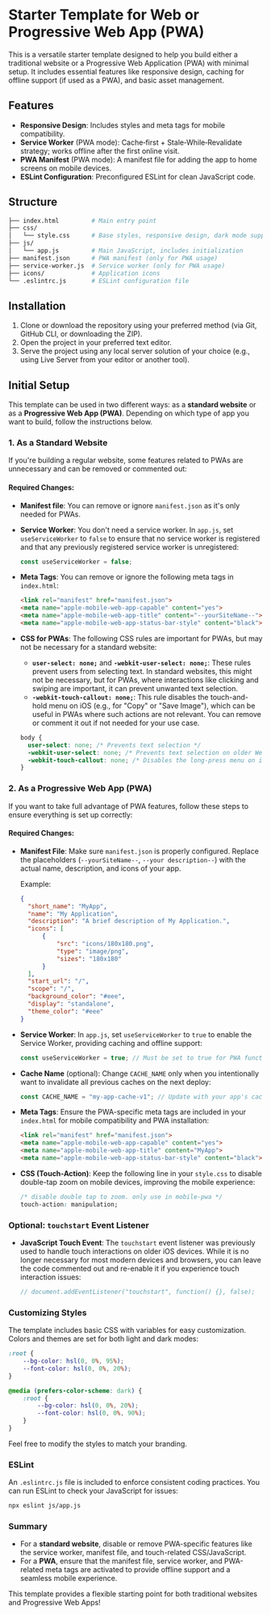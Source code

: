 # Starter Template for Web or Progressive Web App (PWA)

This is a versatile starter template designed to help you build either a traditional website or a
Progressive Web Application (PWA) with minimal setup. It includes essential features like responsive
design, caching for offline support (if used as a PWA), and basic asset management.

## Features

- **Responsive Design**: Includes styles and meta tags for mobile compatibility.
- **Service Worker** (PWA mode): Cache‑first + Stale‑While‑Revalidate strategy; works offline after
  the first online visit.
- **PWA Manifest** (PWA mode): A manifest file for adding the app to home screens on mobile devices.
- **ESLint Configuration**: Preconfigured ESLint for clean JavaScript code.

## Structure

```bash
├── index.html         # Main entry point
├── css/
│   └── style.css      # Base styles, responsive design, dark mode support
├── js/
│   └── app.js         # Main JavaScript, includes initialization
├── manifest.json      # PWA manifest (only for PWA usage)
├── service-worker.js  # Service worker (only for PWA usage)
├── icons/             # Application icons
└── .eslintrc.js       # ESLint configuration file
```

## Installation

1. Clone or download the repository using your preferred method (via Git, GitHub CLI, or downloading
   the ZIP).
2. Open the project in your preferred text editor.
3. Serve the project using any local server solution of your choice (e.g., using Live Server from
   your editor or another tool).

## Initial Setup

This template can be used in two different ways: as a **standard website** or as a **Progressive Web
App (PWA)**. Depending on which type of app you want to build, follow the instructions below.

### 1. As a Standard Website

If you're building a regular website, some features related to PWAs are unnecessary and can be
removed or commented out:

#### Required Changes:

- **Manifest file**: You can remove or ignore `manifest.json` as it's only needed for PWAs.

- **Service Worker**: You don't need a service worker. In `app.js`, set `useServiceWorker` to
  `false` to ensure that no service worker is registered and that any previously registered service
  worker is unregistered:

  ```javascript
  const useServiceWorker = false;
  ```

- **Meta Tags**: You can remove or ignore the following meta tags in `index.html`:

  ```html
  <link rel="manifest" href="manifest.json">
  <meta name="apple-mobile-web-app-capable" content="yes">
  <meta name="apple-mobile-web-app-title" content="--yourSiteName--">
  <meta name="apple-mobile-web-app-status-bar-style" content="black">
  ```

- **CSS for PWAs**: The following CSS rules are important for PWAs, but may not be necessary for a
  standard website:
  - **`user-select: none;`** and **`-webkit-user-select: none;`**: These rules prevent users from
    selecting text. In standard websites, this might not be necessary, but for PWAs, where
    interactions like clicking and swiping are important, it can prevent unwanted text selection.
  - **`-webkit-touch-callout: none;`**: This rule disables the touch-and-hold menu on iOS (e.g., for
    "Copy" or "Save Image"), which can be useful in PWAs where such actions are not relevant. You
    can remove or comment it out if not needed for your use case.

  ```css
  body {
  	user-select: none; /* Prevents text selection */
  	-webkit-user-select: none; /* Prevents text selection on older WebKit-based browsers */
  	-webkit-touch-callout: none; /* Disables the long-press menu on iOS */
  }
  ```

### 2. As a Progressive Web App (PWA)

If you want to take full advantage of PWA features, follow these steps to ensure everything is set
up correctly:

#### Required Changes:

- **Manifest File**: Make sure `manifest.json` is properly configured. Replace the placeholders
  (`--yourSiteName--`, `--your description--`) with the actual name, description, and icons of your
  app.

  Example:

  ```json
  {
  	"short_name": "MyApp",
  	"name": "My Application",
  	"description": "A brief description of My Application.",
  	"icons": [
  		{
  			"src": "icons/180x180.png",
  			"type": "image/png",
  			"sizes": "180x180"
  		}
  	],
  	"start_url": "/",
  	"scope": "/",
  	"background_color": "#eee",
  	"display": "standalone",
  	"theme_color": "#eee"
  }
  ```

- **Service Worker**: In `app.js`, set `useServiceWorker` to `true` to enable the Service Worker,
  providing caching and offline support:

  ```javascript
  const useServiceWorker = true; // Must be set to true for PWA functionality
  ```

- **Cache Name** (optional): Change `CACHE_NAME` only when you intentionally want to invalidate all
  previous caches on the next deploy:

  ```javascript
  const CACHE_NAME = "my-app-cache-v1"; // Update with your app's cache name and version
  ```

- **Meta Tags**: Ensure the PWA-specific meta tags are included in your `index.html` for mobile
  compatibility and PWA installation:

  ```html
  <link rel="manifest" href="manifest.json">
  <meta name="apple-mobile-web-app-capable" content="yes">
  <meta name="apple-mobile-web-app-title" content="MyApp">
  <meta name="apple-mobile-web-app-status-bar-style" content="black">
  ```

- **CSS (Touch-Action)**: Keep the following line in your `style.css` to disable double-tap zoom on
  mobile devices, improving the mobile experience:

  ```css
  /* disable double tap to zoom. only use in mobile-pwa */
  touch-action: manipulation;
  ```

### Optional: `touchstart` Event Listener

- **JavaScript Touch Event**: The `touchstart` event listener was previously used to handle touch
  interactions on older iOS devices. While it is no longer necessary for most modern devices and
  browsers, you can leave the code commented out and re-enable it if you experience touch
  interaction issues:

  ```javascript
  // document.addEventListener("touchstart", function() {}, false);
  ```

### Customizing Styles

The template includes basic CSS with variables for easy customization. Colors and themes are set for
both light and dark modes:

```css
:root {
	--bg-color: hsl(0, 0%, 95%);
	--font-color: hsl(0, 0%, 20%);
}

@media (prefers-color-scheme: dark) {
	:root {
		--bg-color: hsl(0, 0%, 20%);
		--font-color: hsl(0, 0%, 90%);
	}
}
```

Feel free to modify the styles to match your branding.

### ESLint

An `.eslintrc.js` file is included to enforce consistent coding practices. You can run ESLint to
check your JavaScript for issues:

```bash
npx eslint js/app.js
```

### Summary

- For a **standard website**, disable or remove PWA-specific features like the service worker,
  manifest file, and touch-related CSS/JavaScript.
- For a **PWA**, ensure that the manifest file, service worker, and PWA-related meta tags are
  activated to provide offline support and a seamless mobile experience.

This template provides a flexible starting point for both traditional websites and Progressive Web
Apps!

